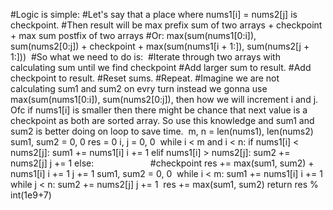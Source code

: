 #Logic is simple:
#Let's say that a place where nums1[i] = nums2[j] is checkpoint.
#Then result will be max prefix sum of two arrays + checkpoint + max sum postfix of two arrays
#Or: max(sum(nums1[0:i]), sum(nums2[0:j]) + checkpoint + max(sum(nums1[i + 1:]), sum(nums2[j + 1:]))
​
#So what we need to do is:
​
#Iterate through two arrays with calculating sum until we find checkpoint
#Add larger sum to result.
#Add checkpoint to result.
#Reset sums.
#Repeat.
#Imagine we are not calculating sum1 and sum2 on evry turn instead we gonna use max(sum(nums1[0:i]), sum(nums2[0:j]), then how we will increment i and j. Ofc if nums1[i] is smaller then there might be chance that next value is a checkpoint as both are sorted array. So use this knowledge and sum1 and sum2 is better doing on loop to save time.
​
m, n = len(nums1), len(nums2)
sum1, sum2 = 0, 0
res = 0
i, j = 0, 0
​
while i < m and i < n:
if nums1[i] < nums2[j]:
sum1 += nums1[i]
i += 1
elif nums1[i] > nums2[j]:
sum2 += nums2[j]
j += 1
else:                       #checkpoint
res += max(sum1, sum2) + nums1[i]
i += 1
j += 1
sum1, sum2 = 0, 0
​
while i < m:
sum1 += nums1[i]
i += 1
while j < n:
sum2 += nums2[j]
j += 1
​
res += max(sum1, sum2)
return res % int(1e9+7)
​
​
​